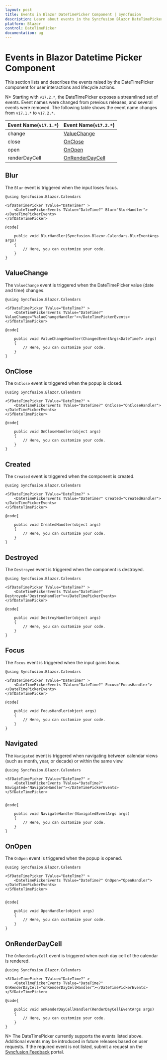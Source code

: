 ```yaml
---
layout: post
title: Events in Blazor DateTimePicker Component | Syncfusion
description: Learn about events in the Syncfusion Blazor DateTimePicker component, including ValueChange, OnOpen, OnClose, OnRenderDayCell, and more.
platform: Blazor
control: DateTimePicker
documentation: ug
---
```


# Events in Blazor Datetime Picker Component

This section lists and describes the events raised by the DateTimePicker component for user interactions and lifecycle actions.

N> Starting with `v17.2.*`, the DateTimePicker exposes a streamlined set of events. Event names were changed from previous releases, and several events were removed. The following table shows the event name changes from `v17.1.*` to `v17.2.*`.

Event Name(`v17.1.*`) |Event Name(`v17.2.*`)
-----|-----
change |[ValueChange](events#valuechange)
close |[OnClose](events#onclose)
open |[OnOpen](events#onopen)
renderDayCell |[OnRenderDayCell](events#onrenderdaycell)

## Blur

The `Blur` event is triggered when the input loses focus.

```cshtml
@using Syncfusion.Blazor.Calendars

<SfDateTimePicker TValue="DateTime?" >
    <DateTimePickerEvents TValue="DateTime?" Blur="BlurHandler"></DateTimePickerEvents>
</SfDateTimePicker>

@code{

    public void BlurHandler(Syncfusion.Blazor.Calendars.BlurEventArgs args)
    {
        // Here, you can customize your code.
    }
}
```

## ValueChange

The `ValueChange` event is triggered when the DateTimePicker value (date and time) changes.

```cshtml
@using Syncfusion.Blazor.Calendars

<SfDateTimePicker TValue="DateTime?" >
    <DateTimePickerEvents TValue="DateTime?" ValueChange="ValueChangeHandler"></DateTimePickerEvents>
</SfDateTimePicker>

@code{

    public void ValueChangeHandler(ChangedEventArgs<DateTime?> args)
    {
        // Here, you can customize your code.
    }
}
```

## OnClose

The `OnClose` event is triggered when the popup is closed.

```cshtml
@using Syncfusion.Blazor.Calendars

<SfDateTimePicker TValue="DateTime?" >
    <DateTimePickerEvents TValue="DateTime?" OnClose="OnCloseHandler"></DateTimePickerEvents>
</SfDateTimePicker>

@code{

    public void OnCloseHandler(object args)
    {
        // Here, you can customize your code.
    }
}
```

## Created

The `Created` event is triggered when the component is created.

```cshtml
@using Syncfusion.Blazor.Calendars

<SfDateTimePicker TValue="DateTime?" >
    <DateTimePickerEvents TValue="DateTime?" Created="CreatedHandler"></DateTimePickerEvents>
</SfDateTimePicker>

@code{

    public void CreatedHandler(object args)
    {
        // Here, you can customize your code.
    }
}
```

## Destroyed

The `Destroyed` event is triggered when the component is destroyed.

```cshtml
@using Syncfusion.Blazor.Calendars

<SfDateTimePicker TValue="DateTime?" >
    <DateTimePickerEvents TValue="DateTime?" Destroyed="DestroyHandler"></DateTimePickerEvents>
</SfDateTimePicker>

@code{

    public void DestroyHandler(object args)
    {
        // Here, you can customize your code.
    }
}
```

## Focus

The `Focus` event is triggered when the input gains focus.

```cshtml
@using Syncfusion.Blazor.Calendars

<SfDateTimePicker TValue="DateTime?" >
    <DateTimePickerEvents TValue="DateTime?" Focus="FocusHandler"></DateTimePickerEvents>
</SfDateTimePicker>

@code{

    public void FocusHandler(object args)
    {
        // Here, you can customize your code.
    }
}

```

## Navigated

The `Navigated` event is triggered when navigating between calendar views (such as month, year, or decade) or within the same view.

```cshtml
@using Syncfusion.Blazor.Calendars

<SfDateTimePicker TValue="DateTime?" >
    <DateTimePickerEvents TValue="DateTime?" Navigated="NavigateHandler"></DateTimePickerEvents>
</SfDateTimePicker>


@code{

    public void NavigateHandler(NavigatedEventArgs args)
    {
        // Here, you can customize your code.
    }
}
```

## OnOpen

The `OnOpen` event is triggered when the popup is opened.

```cshtml
@using Syncfusion.Blazor.Calendars

<SfDateTimePicker TValue="DateTime?" >
    <DateTimePickerEvents TValue="DateTime?" OnOpen="OpenHandler"></DateTimePickerEvents>
</SfDateTimePicker>


@code{

    public void OpenHandler(object args)
    {
        // Here, you can customize your code.
    }
}
```

## OnRenderDayCell

The `OnRenderDayCell` event is triggered when each day cell of the calendar is rendered.

```cshtml
@using Syncfusion.Blazor.Calendars

<SfDateTimePicker TValue="DateTime?" >
    <DateTimePickerEvents TValue="DateTime?" OnRenderDayCell="onRenderDayCellHandler"></DateTimePickerEvents>
</SfDateTimePicker>

@code{

    public void onRenderDayCellHandler(RenderDayCellEventArgs args)
    {
        // Here, you can customize your code.
    }
}
```

N> The DateTimePicker currently supports the events listed above. Additional events may be introduced in future releases based on user requests. If the required event is not listed, submit a request on the [Syncfusion Feedback](https://www.syncfusion.com/feedback/blazor-components) portal.